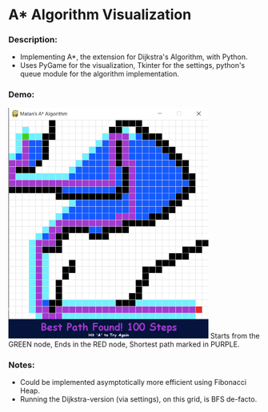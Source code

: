 # A* Algorithm Visualization

### Description:
- Implementing A*, the extension for Dijkstra's Algorithm, with Python.
- Uses PyGame for the visualization, Tkinter for the settings, python's queue module for the algorithm implementation. 

### Demo:
<img src="https://github.com/matanbt/A-Star-Algorithm-Visualization/blob/master/img/demo.png" width=400>
Starts from the GREEN node, 
 Ends in the RED node, 
 Shortest path marked in PURPLE.

### Notes:
- Could be implemented asymptotically more efficient  using Fibonacci Heap.
- Running the Dijkstra-version (via settings), on this grid, is BFS de-facto.  

